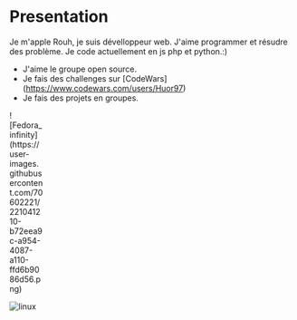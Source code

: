 # Presentation
Je m'apple Rouh, je suis dévelloppeur web. J'aime programmer et résudre des problème. Je code actuellement en js php et python.:)
- J'aime le groupe open source.
- Je fais des challenges sur [CodeWars] (https://www.codewars.com/users/Huor97)
- Je fais des projets en groupes.

<div style="width:60px ; height:60px">
![Fedora_infinity](https://user-images.githubusercontent.com/70602221/221041210-b72eea9c-a954-4087-a110-ffd6b9086d56.png)
<div>

![linux](https://user-images.githubusercontent.com/70602221/221041266-d0609219-e7cb-4095-979a-e0f320b25498.png)

